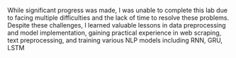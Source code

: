 While significant progress was made, I was unable to complete this lab due to facing multiple difficulties and the lack of time to resolve these problems. Despite these challenges, I learned valuable lessons in data preprocessing and model implementation, gaining practical experience in web scraping, text preprocessing, and training various NLP models including RNN, GRU, LSTM
